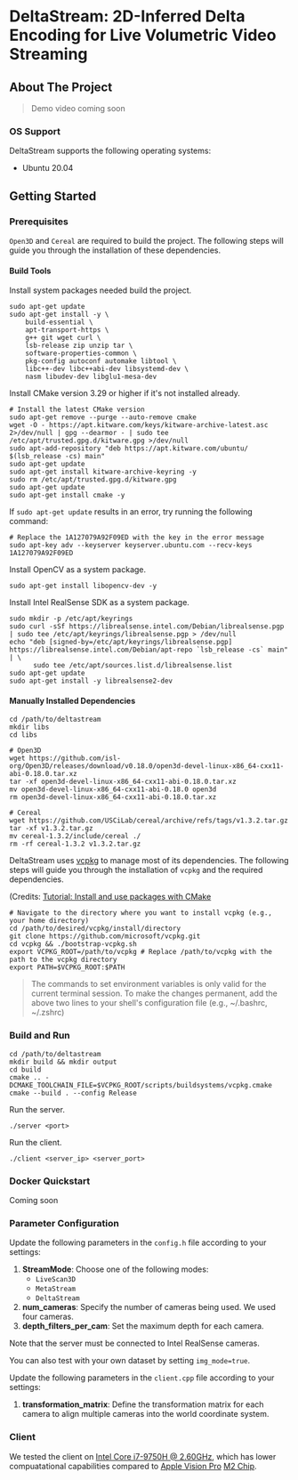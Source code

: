 # DeltaStream: 2D-Inferred Delta Encoding for Live Volumetric Video Streaming

<!-- ABOUT THE PROJECT -->
## About The Project

> Demo video coming soon

### OS Support
DeltaStream supports the following operating systems:
- Ubuntu 20.04

## Getting Started

### Prerequisites
`Open3D` and `Cereal` are required to build the project. 
The following steps will guide you through the installation of these dependencies.

#### Build Tools
Install system packages needed build the project.
```shell
sudo apt-get update
sudo apt-get install -y \
    build-essential \
    apt-transport-https \
    g++ git wget curl \
    lsb-release zip unzip tar \
    software-properties-common \
    pkg-config autoconf automake libtool \
    libc++-dev libc++abi-dev libsystemd-dev \
    nasm libudev-dev libglu1-mesa-dev
```

Install CMake version 3.29 or higher if it's not installed already.
```shell
# Install the latest CMake version
sudo apt-get remove --purge --auto-remove cmake
wget -O - https://apt.kitware.com/keys/kitware-archive-latest.asc 2>/dev/null | gpg --dearmor - | sudo tee /etc/apt/trusted.gpg.d/kitware.gpg >/dev/null
sudo apt-add-repository "deb https://apt.kitware.com/ubuntu/ $(lsb_release -cs) main"
sudo apt-get update
sudo apt-get install kitware-archive-keyring -y
sudo rm /etc/apt/trusted.gpg.d/kitware.gpg
sudo apt-get update
sudo apt-get install cmake -y
```
If `sudo apt-get update` results in an error, try running the following command:
```shell
# Replace the 1A127079A92F09ED with the key in the error message
sudo apt-key adv --keyserver keyserver.ubuntu.com --recv-keys 1A127079A92F09ED
```

Install OpenCV as a system package.
```shell
sudo apt-get install libopencv-dev -y
```

Install Intel RealSense SDK as a system package.
```shell
sudo mkdir -p /etc/apt/keyrings
sudo curl -sSf https://librealsense.intel.com/Debian/librealsense.pgp | sudo tee /etc/apt/keyrings/librealsense.pgp > /dev/null
echo "deb [signed-by=/etc/apt/keyrings/librealsense.pgp] https://librealsense.intel.com/Debian/apt-repo `lsb_release -cs` main" | \
      sudo tee /etc/apt/sources.list.d/librealsense.list
sudo apt-get update
sudo apt-get install -y librealsense2-dev
```

#### Manually Installed Dependencies
```shell
cd /path/to/deltastream
mkdir libs
cd libs

# Open3D
wget https://github.com/isl-org/Open3D/releases/download/v0.18.0/open3d-devel-linux-x86_64-cxx11-abi-0.18.0.tar.xz
tar -xf open3d-devel-linux-x86_64-cxx11-abi-0.18.0.tar.xz
mv open3d-devel-linux-x86_64-cxx11-abi-0.18.0 open3d
rm open3d-devel-linux-x86_64-cxx11-abi-0.18.0.tar.xz

# Cereal
wget https://github.com/USCiLab/cereal/archive/refs/tags/v1.3.2.tar.gz
tar -xf v1.3.2.tar.gz
mv cereal-1.3.2/include/cereal ./
rm -rf cereal-1.3.2 v1.3.2.tar.gz
```

DeltaStream uses [vcpkg](https://vcpkg.io/en/index.html) to manage most of its dependencies.
The following steps will guide you through the installation of `vcpkg` and the required dependencies.

(Credits: [Tutorial: Install and use packages with CMake](https://learn.microsoft.com/en-us/vcpkg/get_started/get-started?pivots=shell-bash)

```shell 
# Navigate to the directory where you want to install vcpkg (e.g., your home directory)
cd /path/to/desired/vcpkg/install/directory
git clone https://github.com/microsoft/vcpkg.git
cd vcpkg && ./bootstrap-vcpkg.sh
export VCPKG_ROOT=/path/to/vcpkg # Replace /path/to/vcpkg with the path to the vcpkg directory
export PATH=$VCPKG_ROOT:$PATH
```
> The commands to set environment variables is only valid for the current terminal session. 
> To make the changes permanent, add the above two lines to your shell's configuration file (e.g., ~/.bashrc, ~/.zshrc)

### Build and Run
```shell
cd /path/to/deltastream
mkdir build && mkdir output
cd build
cmake .. -DCMAKE_TOOLCHAIN_FILE=$VCPKG_ROOT/scripts/buildsystems/vcpkg.cmake
cmake --build . --config Release
```

Run the server.
```shell
./server <port>
```

Run the client.
```shell
./client <server_ip> <server_port>
```

### Docker Quickstart
Coming soon


### Parameter Configuration

Update the following parameters in the `config.h` file according to your settings:

1. **StreamMode**: Choose one of the following modes:
   - `LiveScan3D`
   - `MetaStream`
   - `DeltaStream`
2. **num_cameras**: Specify the number of cameras being used. We used four cameras.
3. **depth_filters_per_cam**: Set the maximum depth for each camera.

Note that the server must be connected to Intel RealSense cameras.

You can also test with your own dataset by setting `img_mode=true`.

Update the following parameters in the `client.cpp` file according to your settings:

1. **transformation_matrix**: Define the transformation matrix for each camera to align multiple cameras into the world coordinate system.


### Client
We tested the client on [Intel Core i7-9750H @ 2.60GHz](https://www.cpubenchmark.net/cpu.php?id=3425&cpu=Intel+Core+i7-9750H+%40+2.60GHz), which has lower compuatational capabilities compared to [Apple Vision Pro](https://www.apple.com/apple-vision-pro/specs/) [M2 Chip](https://www.cpubenchmark.net/cpu.php?cpu=Apple+M2+8+Core+3500+MHz&id=4922).
